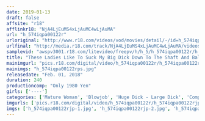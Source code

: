 ```yaml
---
date: 2019-01-13
draft: false
affsite: "r18"
afflinkr18: "NjA4LjEuMS4xLjAuMC4wLjAuMA"
url: "h_574iqpa00122r"
urloriginal: "http://www.r18.com/videos/vod/movies/detail/-/id=h_574iqpa00122r"
urlfinal: "http://media.r18.com/track/NjA4LjEuMS4xLjAuMC4wLjAuMA/videos/vod/movies/detail/-/id=h_574iqpa00122r"
samplevid: "awspv3001.r18.com/litevideo/freepv/h/h_5/h_574iqpa00122r/h_574iqpa00122r_dmb_w.mp4"
title: "These Ladies Like To Suck My Big Dick Down To The Shaft And Balls Deep Throat Blowjob Action 50 Cum Shots 4 Hours"
mainimgurl: "pics.r18.com/digital/video/h_574iqpa00122r/h_574iqpa00122rps.jpg"
mainimgs: "h_574iqpa00122rps.jpg"
releasedate: "Feb. 01, 2018"
duration: 240
productioncomp: "Only 1980 Yen"
girls: ['----']
categories: ['Mature Woman', 'Blowjob', 'Huge Dick - Large Dick', 'Compilation', 'Over 4 Hours']
imgurls: ['pics.r18.com/digital/video/h_574iqpa00122r/h_574iqpa00122rjp-1.jpg', 'pics.r18.com/digital/video/h_574iqpa00122r/h_574iqpa00122rjp-2.jpg', 'pics.r18.com/digital/video/h_574iqpa00122r/h_574iqpa00122rjp-3.jpg', 'pics.r18.com/digital/video/h_574iqpa00122r/h_574iqpa00122rjp-4.jpg', 'pics.r18.com/digital/video/h_574iqpa00122r/h_574iqpa00122rjp-5.jpg', 'pics.r18.com/digital/video/h_574iqpa00122r/h_574iqpa00122rjp-6.jpg', 'pics.r18.com/digital/video/h_574iqpa00122r/h_574iqpa00122rjp-7.jpg', 'pics.r18.com/digital/video/h_574iqpa00122r/h_574iqpa00122rjp-8.jpg', 'pics.r18.com/digital/video/h_574iqpa00122r/h_574iqpa00122rjp-9.jpg', 'pics.r18.com/digital/video/h_574iqpa00122r/h_574iqpa00122rjp-10.jpg', 'pics.r18.com/digital/video/h_574iqpa00122r/h_574iqpa00122rjp-11.jpg', 'pics.r18.com/digital/video/h_574iqpa00122r/h_574iqpa00122rjp-12.jpg', 'pics.r18.com/digital/video/h_574iqpa00122r/h_574iqpa00122rjp-13.jpg', 'pics.r18.com/digital/video/h_574iqpa00122r/h_574iqpa00122rjp-14.jpg', 'pics.r18.com/digital/video/h_574iqpa00122r/h_574iqpa00122rjp-15.jpg', 'pics.r18.com/digital/video/h_574iqpa00122r/h_574iqpa00122rjp-16.jpg', 'pics.r18.com/digital/video/h_574iqpa00122r/h_574iqpa00122rjp-17.jpg', 'pics.r18.com/digital/video/h_574iqpa00122r/h_574iqpa00122rjp-18.jpg', 'pics.r18.com/digital/video/h_574iqpa00122r/h_574iqpa00122rjp-19.jpg', 'pics.r18.com/digital/video/h_574iqpa00122r/h_574iqpa00122rjp-20.jpg']
imgs: ['h_574iqpa00122rjp-1.jpg', 'h_574iqpa00122rjp-2.jpg', 'h_574iqpa00122rjp-3.jpg', 'h_574iqpa00122rjp-4.jpg', 'h_574iqpa00122rjp-5.jpg', 'h_574iqpa00122rjp-6.jpg', 'h_574iqpa00122rjp-7.jpg', 'h_574iqpa00122rjp-8.jpg', 'h_574iqpa00122rjp-9.jpg', 'h_574iqpa00122rjp-10.jpg', 'h_574iqpa00122rjp-11.jpg', 'h_574iqpa00122rjp-12.jpg', 'h_574iqpa00122rjp-13.jpg', 'h_574iqpa00122rjp-14.jpg', 'h_574iqpa00122rjp-15.jpg', 'h_574iqpa00122rjp-16.jpg', 'h_574iqpa00122rjp-17.jpg', 'h_574iqpa00122rjp-18.jpg', 'h_574iqpa00122rjp-19.jpg', 'h_574iqpa00122rjp-20.jpg']
---
```

